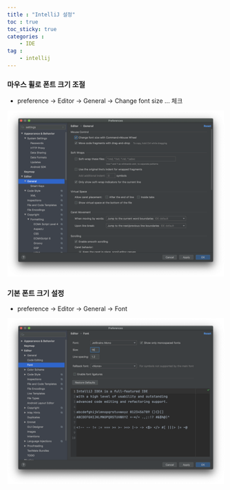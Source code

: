 ```yaml
---
title : "IntelliJ 설정"
toc : true
toc_sticky: true
categories :
    - IDE
tag :
    - intellij
---
```


### 마우스 휠로 폰트 크기 조절

- preference → Editor → General → Change font size ... 체크

![mouse_screenshot](./assets/images/2020-07-04__10.08.05.png)

### 기본 폰트 크기 설정

- preference → Editor → General → Font

![font_screenshot](./assets/images/2020-07-04__10.12.25.png)